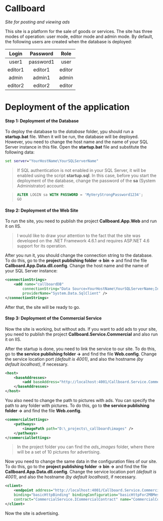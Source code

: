 # **Callboard**
*Site for posting and viewing ads*

This site is a platform for the sale of goods or services. The site has three modes of operation: user mode, editor mode and admin mode. 
By default, the following users are created when the database is deployed:

| Login         | Password      |       Role    |
|     :---:     |     :---:     |      :---:    |
| user1         | password1     | user          |
| editor1       | editor1       | editor        |
| admin         | admin1        | admin         |
| editor2       | editor2       | editor        |

# Deployment of the application

#### Step 1: Deployment of the Database

To deploy the database to the *database* folder, ypu should run a **startup.bat** file. When it will be run, the database will be deployed. However, you need to change the host name and the name of your SQL Server instance in this file. Open the **startup.bat** file and substitute the following data:

```bat
set server="YourHostName\YourSQLServerName"
```

> If SQL authentication is not enabled in your SQL Server, it will be enabled using the script **startup.sql**. In this case, before you start the deployment of the database, change the password of the **sa** (System Administrator) account:

> ```sql
> ALTER LOGIN sa WITH PASSWORD = 'MyVeryStrongPassword1234';
> GO
> ```

#### Step 2: Deployment of the Web Site

To run the site, you need to publish the project **Callboard.App.Web** and run it on IIS.
> I would like to draw your attention to the fact that the site was developed on the .NET Framework 4.6.1 and requires ASP.NET 4.6 support for its operation.

After you run it, you should change the connection string to the database. To do this, go to the **project publishing folder -> bin ->** and find the file **Callboard.App.Data.dll.config**.
Change the host name and the name of your SQL Server instance:

```xml
<connectionStrings>
    <add name="callboardDB"
        connectionString="Data Source=YourHostName\YourSQLServerName;Initial Catalog=callboardDB;Integrated Security=False;Connect Timeout=30;User ID=callboard_admin;Password=1D2F2f3E3asd"
        providerName="System.Data.SqlClient" />
</connectionStrings>
```
After that, the site will be ready to go.

#### Step 3: Deployment of the Commercial Service

Now the site is working, but without ads. If you want to add ads to your site, you need to publish the project **Callboard.Service.Commercial** and also run it on IIS.

After the startup is done, you need to link the service to our site. To do this, go to **the service publishing folder ->** and find the file **Web.config**.
Change the service location port *(default is 4001)*, and also the hostname *(by default localhost)*, if necessary.

```xml
<host>
    <baseAddresses>
        <add baseAddress="http://localhost:4001/Callboard.Service.Commercial.CommercialContract.svc" />
    </baseAddresses>
</host>
```
You also need to change the path to pictures with ads. You can specify the path to any folder with pictures.  To do this, go to **the service publishing folder ->** and find the file **Web.config**. 

```xml
<commercialSettings>
    <pathways>
        <imagePath path="D:\_projects\_callboard\images" />
    </pathways>
</commercialSettings>
```
> In the project folder you can find the *ads_images* folder, where there will be a set of 10 pictures for advertising.

Now you need to change the same data in the configuration files of our site. To do this, go to the **project publishing folder -> bin ->** and find the file **Callboard.App.Data.dll.config**. Change the service location port *(default is 4001)*, and also the hostname *(by default localhost)*, if necessary.

```xml
<client>
    <endpoint address="http://localhost:4001/Callboard.Service.Commercial.CommercialContract.svc" 
    binding="basicHttpBinding" bindingConfiguration="basicHttpFor2MBMessage" 
    contract="CommercialService.ICommercialContract" name="CommercialContractEndpoint" />
</client>
```
Now the site is advertising.